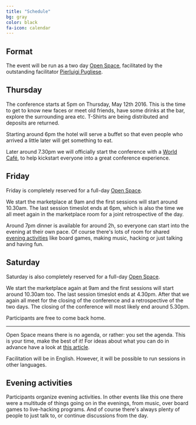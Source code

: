 ```yaml
---
title: "Schedule"
bg: gray
color: black
fa-icon: calendar
---
```


## Format
The event will be run as a two day [Open Space](http://agilecoachcamp.org/tiki-index.php?page=OpenSpace), facilitated by the outstanding facilitator [Pierluigi Pugliese](http://blog.connexxo.com).

## Thursday
The conference starts at 5pm on Thursday, May 12th 2016. This is the time to get to know new faces or meet old friends, have some drinks at the bar, explore the surrounding area etc. T-Shirts are being distributed and deposits are returned.

Starting around 6pm the hotel will serve a buffet so that even people who arrived a little later will get something to eat.

Later around 7.30pm we will officially start the conference with a [World Café](https://en.wikipedia.org/wiki/The_World_Cafe), to help kickstart everyone into a great conference experience.

## Friday
Friday is completely reserved for a full-day [Open Space](http://agilecoachcamp.org/tiki-index.php?page=OpenSpace).

We start the marketplace at 9am and the first sessions will start around 10.30am. The last session timeslot ends at 6pm, which is also the time we all meet again in the marketplace room for a joint retrospective of the day.

Around 7pm dinner is available for around 2h, so everyone can start into the evening at their own pace. Of course there's lots of room for shared [evening activities](https://www.socrates-conference.de/wiki/2015/evening-activities) like board games, making music, hacking or just talking and having fun.

## Saturday
Saturday is also completely reserved for a full-day [Open Space](http://agilecoachcamp.org/tiki-index.php?page=OpenSpace).

We start the marketplace again at 9am and the first sessions will start around 10.30am too. The last session timeslot ends at 4.30pm. After that we again all meet for the closing of the conference and a retrospective of the two days. The closing of the conference will most likely end around 5.30pm.

Participants are free to come back home.

- - - - - - - - - -

Open Space means there is no agenda, or rather: you set the agenda. This is your time, make the best of it! For ideas about what you can do in advance have a look at [this article](http://www.unconference.net/unconferencing-how-to-prepare-to-attend-an-unconference/).

Facilitation will be in English. However, it will be possible to run sessions in other languages.

## Evening activities
Participants organize evening activities. In other events like this one there were a multitude of things going on in the evenings, from music, over board games to live-hacking programs. And of course there's always plenty of people to just talk to, or continue discussions from the day.
